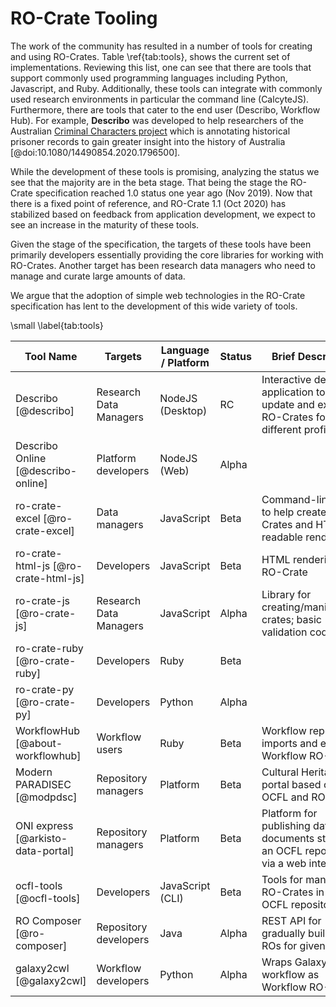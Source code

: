 # RO-Crate Tooling

The work of the community has resulted in a number of tools for creating and using RO-Crates. Table \ref{tab:tools}, shows the current set of implementations. Reviewing this list, one can see that there are tools that support commonly used programming languages including Python, Javascript, and Ruby. Additionally, these tools can integrate with commonly used research environments in particular the command line (CalcyteJS). Furthermore, there are tools that cater to the end user (Describo, Workflow Hub). For example, **Describo** was developed to help researchers of the Australian [Criminal Characters project](https://criminalcharacters.com/) which is annotating historical prisoner records to gain greater insight into the history of Australia [@doi:10.1080/14490854.2020.1796500]. 

While the development of these tools is promising, analyzing the status we see that the majority are in the beta stage. That being the stage the RO-Crate specification reached 1.0 status one year ago (Nov 2019). Now that there is a fixed point of reference, and RO-Crate 1.1 (Oct 2020) has stabilized based on feedback from application development, we expect to see an increase in the maturity of these tools. 

Given the stage of the specification, the targets of these tools have been primarily developers essentially providing the core libraries for working with RO-Crates. Another target has been research data managers who need to manage and curate large amounts of data. 

We argue that the adoption of simple web technologies in the RO-Crate specification has lent to the development of this wide variety of tools. 

\small
\label{tab:tools}

| Tool Name | Targets | Language / Platform | Status | Brief Description |
| --------  | ------  | ------------------  | -----  | ----------------  |
| Describo [@describo] | Research Data Managers | NodeJS (Desktop) | RC | Interactive desktop application to create, update and export RO-Crates for different profiles |
| Describo Online [@describo-online] | Platform developers | NodeJS (Web) | Alpha |  |
| ro-crate-excel [@ro-crate-excel] | Data managers | JavaScript | Beta | Command-line tool to help create RO-Crates and HTML-readable rendering |
| ro-crate-html-js [@ro-crate-html-js] | Developers | JavaScript | Beta | HTML rendering of RO-Crate |
| ro-crate-js [@ro-crate-js] | Research Data Managers | JavaScript | Alpha | Library for creating/manipulating crates; basic validation code |
| ro-crate-ruby [@ro-crate-ruby] | Developers | Ruby | Beta |  |
| ro-crate-py [@ro-crate-py] | Developers | Python | Alpha |  |
| WorkflowHub [@about-workflowhub] | Workflow users | Ruby | Beta | Workflow repository; imports and exports Workflow RO-Crate |
| Modern PARADISEC [@modpdsc] | Repository managers | Platform | Beta | Cultural Heritage portal based on OCFL and RO-Crate |
| ONI express [@arkisto-data-portal] | Repository managers | Platform | Beta | Platform for publishing data and documents stored in an OCFL repository via a web interface |
| ocfl-tools [@ocfl-tools] | Developers | JavaScript (CLI) | Beta | Tools for managing RO-Crates in an OCFL repository |
| RO Composer [@ro-composer] | Repository developers | Java | Alpha | REST API for gradually building ROs for given profile. |
| galaxy2cwl [@galaxy2cwl] | Workflow developers | Python | Alpha | Wraps Galaxy workflow as Workflow RO-Crate |

